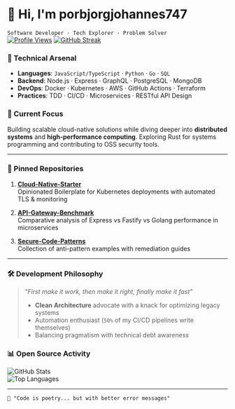 # 👋 Hi, I'm porbjorgjohannes747  
`Software Developer · Tech Explorer · Problem Solver`  
[![Profile Views](https://komarev.com/ghpvc/?username=porbjorgjohannes747&label=Profile+Views&color=blueviolet)](https://github.com/porbjorgjohannes747)
[![GitHub Streak](https://streak-stats.demolab.com/?user=porbjorgjohannes747&theme=dark)](https://git.io/streak-stats)

### 🔧 Technical Arsenal  
- **Languages**: `JavaScript/TypeScript` · `Python` · `Go` · `SQL`  
- **Backend**: Node.js · Express · GraphQL · PostgreSQL · MongoDB  
- **DevOps**: Docker · Kubernetes · AWS · GitHub Actions · Terraform  
- **Practices**: TDD · CI/CD · Microservices · RESTful API Design  

### 🚀 Current Focus  
Building scalable cloud-native solutions while diving deeper into **distributed systems** and **high-performance computing**. Exploring Rust for systems programming and contributing to OSS security tools.  

---

### 📌 Pinned Repositories  
1. **[Cloud-Native-Starter](https://github.com/porbjorgjohannes747/cloud-native-starter)**  
   Opinionated Boilerplate for Kubernetes deployments with automated TLS & monitoring  

2. **[API-Gateway-Benchmark](https://github.com/porbjorgjohannes747/api-gateway-benchmark)**  
   Comparative analysis of Express vs Fastify vs Golang performance in microservices  

3. **[Secure-Code-Patterns](https://github.com/porbjorgjohannes747/secure-code-patterns)**  
   Collection of anti-pattern examples with remediation guides  

---

### 🛠 Development Philosophy  
> *"First make it work, then make it right, finally make it fast"*  
> - **Clean Architecture** advocate with a knack for optimizing legacy systems  
> - Automation enthusiast (`50%` of my CI/CD pipelines write themselves)  
> - Balancing pragmatism with technical debt awareness  

### 📊 Open Source Activity  
![GitHub Stats](https://github-readme-stats.vercel.app/api?username=porbjorgjohannes747&show_icons=true&theme=dark&hide_title=true)  
![Top Languages](https://github-readme-stats.vercel.app/api/top-langs/?username=porbjorgjohannes747&layout=compact&theme=dark)

---

`🔗 "Code is poetry... but with better error messages"`  

